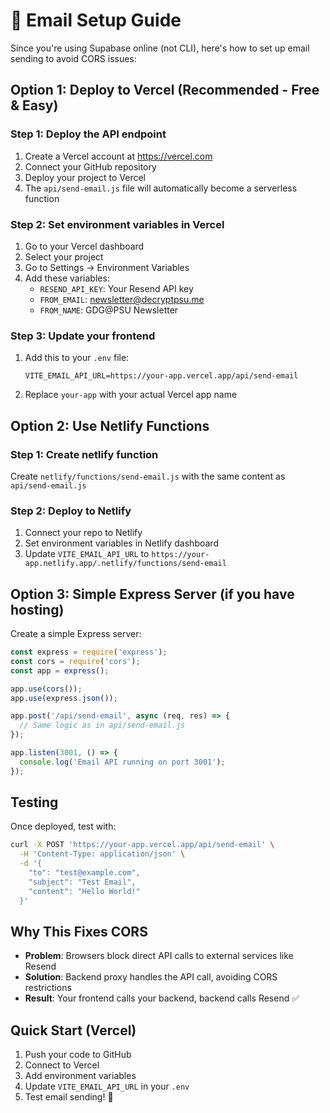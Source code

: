 # 📧 Email Setup Guide

Since you're using Supabase online (not CLI), here's how to set up email sending to avoid CORS issues:

## Option 1: Deploy to Vercel (Recommended - Free & Easy)

### Step 1: Deploy the API endpoint
1. Create a Vercel account at https://vercel.com
2. Connect your GitHub repository
3. Deploy your project to Vercel
4. The `api/send-email.js` file will automatically become a serverless function

### Step 2: Set environment variables in Vercel
1. Go to your Vercel dashboard
2. Select your project
3. Go to Settings → Environment Variables
4. Add these variables:
   - `RESEND_API_KEY`: Your Resend API key
   - `FROM_EMAIL`: newsletter@decryptpsu.me
   - `FROM_NAME`: GDG@PSU Newsletter

### Step 3: Update your frontend
1. Add this to your `.env` file:
   ```
   VITE_EMAIL_API_URL=https://your-app.vercel.app/api/send-email
   ```
2. Replace `your-app` with your actual Vercel app name

## Option 2: Use Netlify Functions

### Step 1: Create netlify function
Create `netlify/functions/send-email.js` with the same content as `api/send-email.js`

### Step 2: Deploy to Netlify
1. Connect your repo to Netlify
2. Set environment variables in Netlify dashboard
3. Update `VITE_EMAIL_API_URL` to `https://your-app.netlify.app/.netlify/functions/send-email`

## Option 3: Simple Express Server (if you have hosting)

Create a simple Express server:

```javascript
const express = require('express');
const cors = require('cors');
const app = express();

app.use(cors());
app.use(express.json());

app.post('/api/send-email', async (req, res) => {
  // Same logic as in api/send-email.js
});

app.listen(3001, () => {
  console.log('Email API running on port 3001');
});
```

## Testing

Once deployed, test with:

```bash
curl -X POST 'https://your-app.vercel.app/api/send-email' \
  -H 'Content-Type: application/json' \
  -d '{
    "to": "test@example.com",
    "subject": "Test Email",
    "content": "Hello World!"
  }'
```

## Why This Fixes CORS

- **Problem**: Browsers block direct API calls to external services like Resend
- **Solution**: Backend proxy handles the API call, avoiding CORS restrictions
- **Result**: Your frontend calls your backend, backend calls Resend ✅

## Quick Start (Vercel)

1. Push your code to GitHub
2. Connect to Vercel
3. Add environment variables
4. Update `VITE_EMAIL_API_URL` in your `.env`
5. Test email sending! 🎉